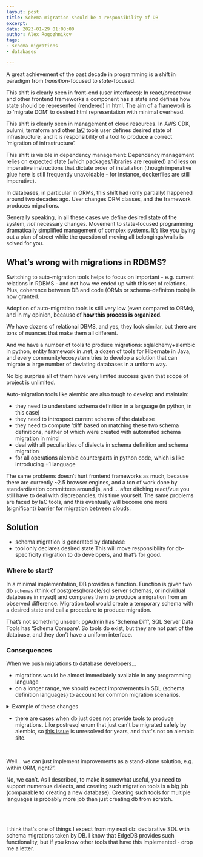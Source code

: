 ```yaml
---
layout: post
title: Schema migration should be a responsibility of DB
excerpt: 
date: 2023-01-29 01:00:00
author: Alex Rogozhnikov
tags: 
- schema migrations
- databases

---
```



A great achievement of the past decade in programming is a shift in paradigm from *transition*-focused to *state*-focused.

This shift is clearly seen in front-end (user interfaces):
In react/preact/vue and other frontend frameworks a component has a state and defines how state should be represented (rendered) in html. 
The aim of a framework is to ‘migrate DOM’ to desired html representation with minimal overhead. 

This shift is clearly seen in management of cloud resources. 
In AWS CDK, pulumi, terraform and other [IaC](https://en.wikipedia.org/wiki/Infrastructure_as_code) tools user defines desired state of infrastructure, and it is responsibility of a tool to produce a correct ‘migration of infrastructure’.

This shift is visible in dependency management:
Dependency management relies on expected state (which packages/libraries are required) and less on imperative instructions that dictate order of installation (though imperative glue here is still frequently unavoidable - for instance, dockerfiles are still imperative). 

<!-- Streamlit (tool used by data/ml folks) uses state (kept on client-side) to define the contents of the page. Every user action changes the state, and triggers computation of a new content with (mostly) preserved state.  -->

In databases, in particular in ORMs, this shift had (only partially) happened around two decades ago. 
User changes ORM classes, and the framework produces migrations. 

Generally speaking, in all these cases we define desired state of the system, *not* necessary changes.
Movement to state-focused programming dramatically simplified management of complex systems. 
It’s like you laying out a plan of street while the question of moving all belongings/walls is solved for you. 



## What’s wrong with migrations in RDBMS?

Switching to auto-migration tools helps to focus on important - e.g. current relations in RDBMS - and not how we ended up with this set of relations.
Plus, coherence between DB and code (ORMs or schema-definiton tools) is now granted.

Adoption of auto-migration tools is still very low (even compared to ORMs), and in my opinion, because of **how this process is organized**.

We have dozens of relational DBMS, and yes, they look similar, but there are tons of nuances that make them all different.

And we have a number of tools to produce migrations: sqlalchemy+alembic in python, entity framework in .net, a dozen of tools for Hibernate in Java, and every community/ecosystem tries to develop a solution that can migrate a large number of deviating databases in a uniform way. 

No big surprise all of them have very limited success given that scope of project is unlimited.

Auto-migration tools like alembic are also tough to develop and maintain:
- they need to understand schema definition in a language (in python, in this case)
- they need to introspect current schema of the database 
- they need to compute ’diff’ based on matching these two schema definitions, neither of which were created with automated schema migration in mind
- deal with all peculiarities of dialects in schema definition and schema migration
- for all operations alembic counterparts in python code, which is like introducing +1 language 

The same problems doesn’t hurt frontend frameworks as much, because there are currently ~2.5 browser engines, and a ton of work done by standardization committees around js, and … after ditching react/vue you still have to deal with discrepancies, this time yourself.
The same problems are faced by IaC tools, and this eventually will become one more (significant) barrier for migration between clouds.


## Solution

- schema migration is generated by database
- tool only declares desired state
This will move responsibility for db-specificity migration to db developers, and that’s for good.



### Where to start?

In a minimal implementation, DB provides a function. Function is given two db `schemas` (think of postgresql/oracle/sql server schemas, or individual databases in mysql) and compares them to produce a migration from an observed difference. 
Migration tool would create a temporary schema with a desired state and call a procedure to produce migration.
 

That’s not something unseen: pgAdmin has ‘Schema Diff’, SQL Server Data Tools has ‘Schema Compare’. 
So tools do exist, but they are not part of the database, and they don’t have a uniform interface. 



### Consequences

When we push migrations to database developers…
- migrations would be almost immediately available in any programming language
- on a longer range, we should expect improvements in SDL (schema definition languages) to account for common migration scenarios. 
<details>
<summary> Example of these changes </summary>
<div markdown=1 >
For example, if you start from something like
```python
Relation Person:
  name: string
```
and migrate it to 
```python
Relation Person:
   full_name:  string
```

From the point of a migration tool it is not clear that you just renamed a field, not deleted ‘name’ and created ‘full_name’. Thus an additional technical identifier is necessary, for instance:

```python
Relation Person:
  name: string, oid=‘7dsd8’
```
to 
```python
Relation Person:
  full_name: string, oid=‘7dsd8’
```

now it is clear that renaming happened. There are a number of other ways to have smoother support of migrations.

However this will be just an idea until DB developers don’t have to think about migration.
    
</div>
</details>

- there are cases when db just does not provide tools to produce migrations. Like postresql enum that just can't be migrated safely by alembic, so [this issue](https://github.com/sqlalchemy/alembic/issues/278) is unresolved for years, and that's not on alembic site.

<br />

Well... we can just implement improvements as a stand-alone solution, e.g. within ORM, right?”. 

No, we can’t. As I described, to make it somewhat useful, you need to support numerous dialects, and creating such migration tools is a big job (comparable to creating a new database). 
Creating such tools for multiple languages is probably more job than just creating db from scratch.


<br />

<br />


I think that's one of things I expect from my next db: declarative SDL with schema migrations taken by DB.
I know that EdgeDB provides such functionality, but if you know other tools that have this implemented - drop me a letter.











